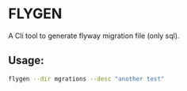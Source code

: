 # FLYGEN

A Cli tool to generate flyway migration file (only sql).

## Usage: 

``` sh
flygen --dir mgrations --desc "another test"
```

